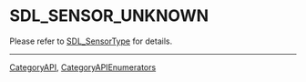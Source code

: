 # SDL_SENSOR_UNKNOWN

Please refer to [SDL_SensorType](SDL_SensorType) for details.

----
[CategoryAPI](CategoryAPI), [CategoryAPIEnumerators](CategoryAPIEnumerators)

